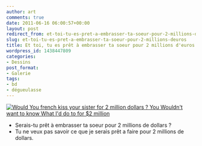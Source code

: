 ```yaml
---
author: art
comments: true
date: 2011-06-16 06:00:57+00:00
layout: post
redirect_from: et-toi-tu-es-pret-a-embrasser-ta-soeur-pour-2-millions-deuros/
slug: et-toi-tu-es-pret-a-embrasser-ta-soeur-pour-2-millions-deuros
title: Et toi, tu es prêt à embrasser ta soeur pour 2 millions d'euros ?
wordpress_id: 1438447809
categories:
- Dessins
post_format:
- Galerie
tags:
- bd
- dégueulasse
---
```


[![Would You french kiss your sister for 2 million dollars ? You Wouldn't want to know What I'd do to for $2 million](https://static.irz.fr/2011/06/2M-400pp1-761x1024.png)](https://static.irz.fr/2011/06/2M-400pp1.png)

- Serais-tu prêt à embrasser ta soeur pour 2 millions de dollars ?
- Tu ne veux pas savoir ce que je serais prêt a faire pour 2 millions de dollars.
